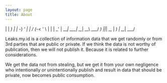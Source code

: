 ```yaml
---
layout: page
title: About
---
```


  |                  |                           _)      | 
  |      -_)   _' |  | / (_-<      ' \   |  |     |   _' | 
 ____| \___| \__,_| _\_\ ___/ _) _|_|_| \_, | _) _| \__,_| 
                                        ___/               

Leaks.my.id is a collection of information data that we get randomly or from 3rd parties that are public or private. If we think the data is not worthy of publication, then we will not publish it. Because it is related to further considerations.

We get the data not from stealing, but we get it from your own negligence who intentionally or unintentionally publish and result in data that should be private, now becomes public consumption.